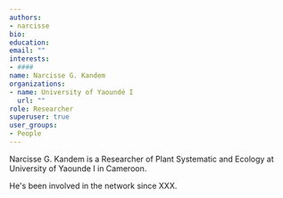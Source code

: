 ```yaml
---
authors:
- narcisse
bio: 
education:
email: ""
interests:
- ####
name: Narcisse G. Kandem
organizations:
- name: University of Yaoundé I
  url: ""
role: Researcher
superuser: true
user_groups:
- People
---
```


Narcisse G. Kandem is a Researcher of Plant Systematic and Ecology at University of Yaounde I in Cameroon.

He's been involved in the network since XXX.
 ####
 

